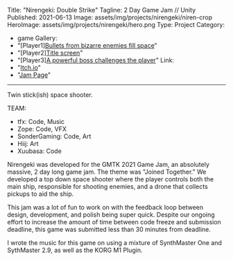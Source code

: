 ﻿Title: "Nirengeki: Double Strike"
Tagline:  2 Day Game Jam // Unity
Published: 2021-06-13
Image: assets/img/projects/nirengeki/niren-crop
HeroImage: assets/img/projects/nirengeki/hero.png
Type: Project
Category: 
  - game
Gallery:
  - "[Player1][Bullets from bizarre enemies fill space](assets/img/projects/nirengeki/niren)"
  - "[Player2][Title screen](assets/img/projects/nirengeki/title.png)"
  - "[Player3][A powerful boss challenges the player](assets/img/projects/nirengeki/boss.png)"
Link:
  - "[Itch.io](https://saltmonger.itch.io/nirgengeki)"
  - "[Jam Page](https://itch.io/jam/gmtk-2021)"
---
Twin stick(ish) space shooter.

TEAM:
-  tfx: Code, Music
- Zope: Code, VFX
- SonderGaming: Code, Art
- Hiij: Art
- Xuubasa: Code

Nirengeki was developed for the GMTK 2021 Game Jam, an absolutely massive, 2 day long game jam.  The theme was "Joined Together."  We developed a top down space shooter where the player controls both the main ship, responsible for shooting enemies, and a drone that collects pickups to aid the ship.

This jam was a lot of fun to work on with the feedback loop between design, development, and polish being super quick.  Despite our ongoing effort to increase the amount of time between code freeze and submission deadline, this game was submitted less than 30 minutes from deadline.

I wrote the music for this game on using a mixture of SynthMaster One and SythMaster 2.9, as well as the KORG M1 Plugin.
